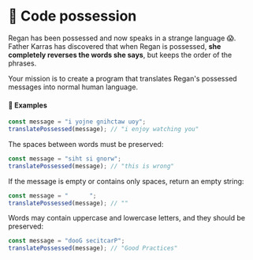 # 👹 **Code possession**

Regan has been possessed and now speaks in a strange language 😱. Father Karras has discovered that when Regan is possessed, **she completely reverses the words she says**, but keeps the order of the phrases.

Your mission is to create a program that translates Regan's possessed messages into normal human language.

#### 📝 Examples

```ts
const message = "i yojne gnihctaw uoy";
translatePossessed(message); // "i enjoy watching you"
```

The spaces between words must be preserved:

```ts
const message = "siht si gnorw";
translatePossessed(message); // "this is wrong"
```

If the message is empty or contains only spaces, return an empty string:

```ts
const message = "      ";
translatePossessed(message); // ""
```

Words may contain uppercase and lowercase letters, and they should be preserved:

```ts
const message = "dooG secitcarP";
translatePossessed(message); // "Good Practices"
```
